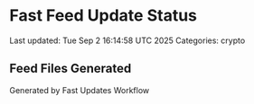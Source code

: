 # Fast Feed Update Status
Last updated: Tue Sep  2 16:14:58 UTC 2025
Categories: crypto

## Feed Files Generated

Generated by Fast Updates Workflow
